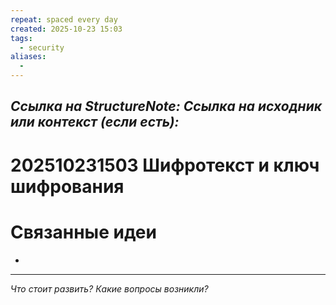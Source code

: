 ```yaml
---
repeat: spaced every day
created: 2025-10-23 15:03
tags:
  - security
aliases:
  -
---
```

*Ссылка на StructureNote:*
*Ссылка на исходник или контекст (если есть):*
-

# 202510231503 Шифротекст и ключ шифрования

# Связанные идеи

- 

---

*Что стоит развить? Какие вопросы возникли?*
